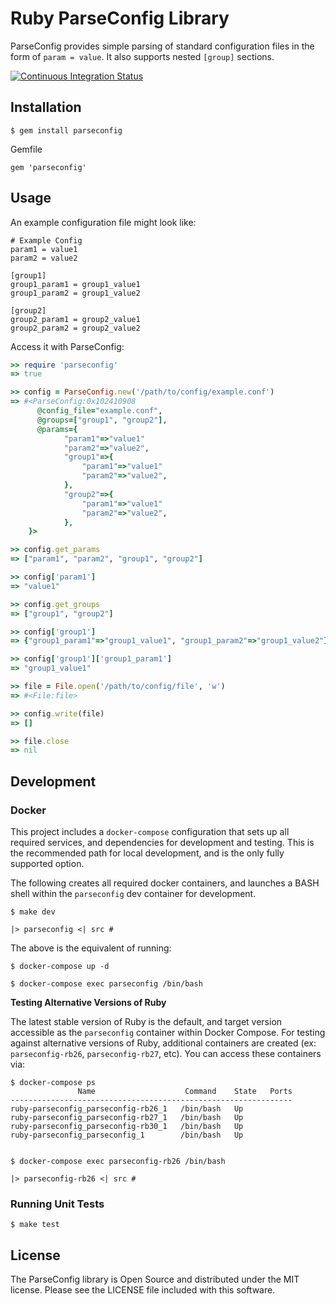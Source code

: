 # Ruby ParseConfig Library

ParseConfig provides simple parsing of standard configuration files in the
form of `param = value`.  It also supports nested `[group]` sections.

[![Continuous Integration Status](https://secure.travis-ci.org/datafolklabs/ruby-parseconfig.png)](http://travis-ci.org/datafolklabs/ruby-parseconfig)

## Installation

```
$ gem install parseconfig
```

Gemfile

```
gem 'parseconfig'
```

## Usage

An example configuration file might look like:

```
# Example Config
param1 = value1
param2 = value2

[group1]
group1_param1 = group1_value1
group1_param2 = group1_value2

[group2]
group2_param1 = group2_value1
group2_param2 = group2_value2
```

Access it with ParseConfig:

```ruby
>> require 'parseconfig'
=> true

>> config = ParseConfig.new('/path/to/config/example.conf')
=> #<ParseConfig:0x102410908
      @config_file="example.conf",
      @groups=["group1", "group2"],
      @params={
            "param1"=>"value1"
            "param2"=>"value2",
            "group1"=>{
                "param1"=>"value1"
                "param2"=>"value2",
            },
            "group2"=>{
                "param1"=>"value1"
                "param2"=>"value2",
            },
    }>

>> config.get_params
=> ["param1", "param2", "group1", "group2"]

>> config['param1']
=> "value1"

>> config.get_groups
=> ["group1", "group2"]

>> config['group1']
=> {"group1_param1"=>"group1_value1", "group1_param2"=>"group1_value2"}

>> config['group1']['group1_param1']
=> "group1_value1"

>> file = File.open('/path/to/config/file', 'w')
=> #<File:file>

>> config.write(file)
=> []

>> file.close
=> nil

```

## Development

### Docker

This project includes a `docker-compose` configuration that sets up all required services, and dependencies for development and testing.  This is the recommended path for local development, and is the only fully supported option.

The following creates all required docker containers, and launches a BASH shell within the `parseconfig` dev container for development.
```
$ make dev

|> parseconfig <| src #
```

The above is the equivalent of running:

```
$ docker-compose up -d

$ docker-compose exec parseconfig /bin/bash
```

**Testing Alternative Versions of Ruby**

The latest stable version of Ruby is the default, and target version accessible as the `parseconfig` container within Docker Compose.  For testing against alternative versions of Ruby, additional containers are created (ex: `parseconfig-rb26`, `parseconfig-rb27`, etc). You can access these containers via:

```
$ docker-compose ps
               Name                    Command    State   Ports
---------------------------------------------------------------
ruby-parseconfig_parseconfig-rb26_1   /bin/bash   Up
ruby-parseconfig_parseconfig-rb27_1   /bin/bash   Up
ruby-parseconfig_parseconfig-rb30_1   /bin/bash   Up
ruby-parseconfig_parseconfig_1        /bin/bash   Up


$ docker-compose exec parseconfig-rb26 /bin/bash

|> parseconfig-rb26 <| src #
```

### Running Unit Tests

```
$ make test
```


## License

The ParseConfig library is Open Source and distributed under the MIT license.
Please see the LICENSE file included with this software.

